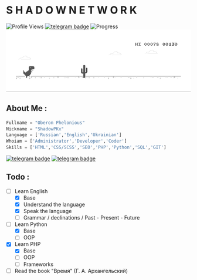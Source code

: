 # S H A D O W   N E T W O R K
![Profile Views](https://hits.seeyoufarm.com/api/count/incr/badge.svg?url=https://github.com/ShadowPKx/&title=Profile%20Views)
[![telegram badge](https://img.shields.io/badge/ShadowPKx-30302f?style=flat&logo=telegram)](https://t.me/ShadowPKx)
![Progress](https://progress-bar.dev/420/?scale=15000&title=StartUp&width=597&suffix=$\15000$)
![Dyno](https://github.com/ShadowPKx/ShadowPKx/raw/master/dino.gif) 

## About Me :
```python
Fullname = "Oberon Phelonious"
Nickname = "ShadowPKx"
Language = ['Russian','English','Ukrainian']
Whoiam = ['Administrator','Developer','Coder']
Skills = ['HTML','CSS/SCSS','SEO','PHP','Python','SQL','GIT']
```
[![telegram badge](https://img.shields.io/badge/CONTACT_ME-30302f?style=flat)](https://t.me/ShadowPKx)
[![telegram badge](https://img.shields.io/badge/PORTFOLIO-30302f?style=flat)](#)

## Todo :
- [ ] Learn English
    - [X] Base
    - [X] Understand the language
    - [X] Speak the language 
    - [ ] Grammar / declinations / Past - Present - Future
- [ ] Learn Python
    - [X] Base
    - [ ] OOP
- [X] Learn PHP
    - [X] Base
    - [ ] OOP
    - [ ] Frameworks
- [ ] Read the book "Время" (Г. А. Архангельский)
